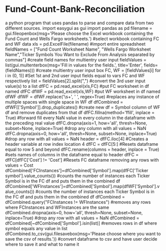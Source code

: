 # Fund-Count-Bank-Reconciliation
a python program that uses pandas to parse and compare data from two different sources.
import easygui as gui
import pandas as pd
filename = gui.fileopenbox(msg='Please choose the Excel workbook containing the Fund Count and Wells Fargo worksheets.') #select workbook containing FC and WF data
xls = pd.ExcelFile(filename) #import entire spreadsheet
fieldNames = ["Fund Count Worksheet Name", "Wells Fargo Worksheet Name","Ticker Symbols You Want to Exclude From Analysis separated by commas"] #create field names for multientry user input
fieldValues = list(gui.multenterbox(msg='Fill in values for the fields.', title='Enter', fields=(fieldNames))) #create multientry user input box
FC, WF = [fieldValues[i] for i in (0, 1)] #Set 1st and 2nd user input fields equal to vars FC and WF respectively
list = fieldValues[2].split(",") #convert the 3rd user input value(s) to a list
dfFC = pd.read_excel(xls,FC) #put FC worksheet in df named dfFC
dfWF = pd.read_excel(xls,WF) #put WF worksheet in df named dfWF
dfWF = dfWF.replace('\s+', ' ', regex=True) #replaces any instance of multiple spaces with single space in WF df
dfCombined = dfWF[['Symbol']].drop_duplicates() #create new df = Symbol column of WF df and remove duplicates from that df
dfFC.fillna(method='ffill', inplace = True) #forward fill every NaN value in every column in the dataframe with the preceding real value
dfFC.dropna(axis=1, how='all', thresh=None, subset=None, inplace=True) #drop any column with all values = NaN
dfFC.dropna(axis=0, how='all', thresh=None, subset=None, inplace=True) #drop any row with all values = NaN
header = dfFC.iloc[4] #Creates a header variable at row index location 4
dfFC = dfFC[5:] #Resets dataframe equal to row 5 and beyond
dfFC.rename(columns = header, inplace = True) #sets names of columns in the dataframe equal to header
dfFC = dfFC[dfFC['Cost'] != 'Cost'] #Resets FC dataframe removing any rows with values = Cost
dfCombined['FCInstances']=dfCombined['Symbol'].map(dfFC['Ticker symbol'].value_counts()) #counts the number of instances each Ticker Symbol is in the FC df and puts them in the combined df
dfCombined['WFInstances']=dfCombined['Symbol'].map(dfWF['Symbol'].value_counts()) #counts the number of instances each Ticker Symbol is in the FC df and puts them in the combined df
dfCombined = dfCombined.query("FCInstances != WFInstances") #removes any rows where FCInstances and WFInstances are the same
dfCombined.dropna(axis=0, how='all', thresh=None, subset=None, inplace=True) #drop any row with all values = NaN
dfCombined = dfCombined[~dfCombined['Symbol'].isin(list)] #removes rows in df where symbol equals any value in list
dfCombined.to_csv(gui.filesavebox(msg='Please choose where you want to save the csv of results.')) #convert dataframe to csv and have user decide where to save it and what to name it
